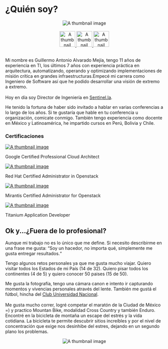 # ¿Quién soy?

<center><img class="img-fluid" src="/images/profile.png" alt="A thumbnail image"> </center>

<br />
<center><a target="_blank"  href="https://twitter.com/galvarado89"><img width="50px"class="img-fluid" src="https://cdn.jsdelivr.net/npm/simple-icons@3.0.1/icons/twitter.svg" alt="A thumbnail image"> </a><a target="_blank" href="https://www.linkedin.com/in/guillermoalvarado89/"><img width="50px"class="img-fluid" src="https://cdn.jsdelivr.net/npm/simple-icons@3.0.1/icons/linkedin.svg" alt="A thumbnail image"> </a><a target="_blank"  href="https://github.com/galvarado"><img width="50px"class="img-fluid" src="https://cdn.jsdelivr.net/npm/simple-icons@3.0.1/icons/github.svg" alt="A thumbnail image"> </a></center>
<br />

Mi nombre es Guillermo Antonio Alvarado Mejía, tengo 11 años de experiencia en TI, los últimos 7 años con experiencia práctica en arquitectura, automatizando, operando y optimizando implementaciones de misión crítica en grandes infraestructuras.Empecé mi carrera como Ingeniero de Software así que he podido desarrollar una visión de extremo a extremo.<br /><br />Hoy en día soy Director de Ingeniería en <a href="sentinel.la">Sentinel.la<a>.

He tenido la fortuna de haber sido invitado a hablar en varias conferencias a lo largo de los años. Si te gustaría que hable en tu conferencia u organización, comicate conmigo. También tengo experiencia como docente en México y Latinoamérica, he impartido cursos en Perú, Bolivia y Chile.	

### Certificaciones
<div class="row">
<div class="col-lg-3 col-md-6 mb-30px card-group">
    <div class="card h-100">
        <div class="maxthumb">
            <a href=""> 
                    <img class="img-fluid" src="/images/google.jpg" alt="A thumbnail image">               
            </a>
        </div>
        <div class="card-body">
                    <p>Google Certified Professional Cloud Architect</p>
        </div>
        <div class="card-footer bg-white">
            <div class="wrapfooter">    
                <div class="clearfix"></div>
            </div>
        </div>
    </div>
</div>
<div class="col-lg-3 col-md-6 mb-30px card-group">
    <div class="card h-100">
        <div class="maxthumb">
            <a href="">
                    <img class="img-fluid" src="/images/redhat.png" alt="A thumbnail image">         
            </a>
        </div>
        <div class="card-body">
                    <p>Red Hat Certified Administrator in Openstack</p>
        </div>
        <div class="card-footer bg-white">
            <div class="wrapfooter">    
                <div class="clearfix"></div>
            </div>
        </div>
    </div>
</div>
<div class="col-lg-3 col-md-6 mb-30px card-group">
    <div class="card h-100">
        <div class="maxthumb">
            <a href="">
                    <img class="img-fluid" src="/images/mirantis.png" alt="A thumbnail image">              
            </a>
        </div>
        <div class="card-body">
                    <p>Mirantis Certified Administrator for Openstack </p>
        </div>
        <div class="card-footer bg-white">
            <div class="wrapfooter">    
                <div class="clearfix"></div>
            </div>
        </div>
    </div>
</div>
<div class="col-lg-3 col-md-6 mb-30px card-group">
    <div class="card h-100">
        <div class="maxthumb">
            <a href="">
                    <img class="img-fluid" src="/images/appcelerator.png" alt="A thumbnail image">               
            </a>
        </div>
        <div class="card-body">
                    <p>Titanium Application Developer</p>
        </div>
        <div class="card-footer bg-white">
            <div class="wrapfooter">    
                <div class="clearfix"></div>
            </div>
        </div>
    </div>
</div>
</div>


## Ok y...¿Fuera de lo profesional?

Aunque mi trabajo no es lo único que me define. Si necesito describirme en una frase me gusta:  “Soy un hacedor, no importa qué, simplemente me gusta entregar resultados.“ 

Tengo algunos retos personales ya que me gusta mucho viajar. Quiero visitar todos los Estados de mi País (14 de 32). Quiero pisar todos los continentes (4 de 5) y quiero conocer 50 paises (15 de 50).

Me gusta la fotografía, tengo una cámara canon e intento ir  capturando momentos y vivencias personales através del lente. También me gustá el fútbol, hincha del <a href="https://twitter.com/PumasMX">Club Universidad Nacional<a>.<br /><br /> Me gusta mucho correr, logré competar el maratón de la Ciudad de México =) y practico Mountan Bike, modalidad Cross Country y también Enduro.  Encontré en la bicicleta de montaña un escape del estrés y la vida cotidiana. La bicicleta te permite descubrir sitios increíbles y por el nivel de concentración que exige nos desinhibe del estres, dejando en un segundo plano los problemas.

<center><img class="img-fluid" src="/images/mtb.jpg" alt="A thumbnail image"></center>


